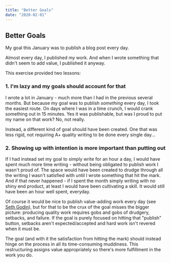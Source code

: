 ```yaml
---
title: "Better Goals"
date: "2020-02-01"
---
```


## Better Goals

My goal this January was to publish a blog post every day. 

Almost every day, I published my work. And when I wrote something that
didn't seem to add value, I published it anyway.

This exercise provided two lessons:

### 1. I'm lazy and my goals should account for that

I wrote a lot in January - much more than I had in the previous
several months. But because my goal was to publish *something*
every day, I took the easiest route. On days where I was in a time
crunch, I would crank something out in 15 minutes. Yes it was 
publishable, but was I proud to put my name on that work? No,
not really.

Instead, a different kind of goal should have been created. 
One that was less rigid, not requiring A+ quality writing to be 
done every single day...

### 2. Showing up  with intention is more important than putting out

If I had instead set my goal to simply write for an hour a day,
I would have spent much more time writing - without being obligated
to publish work I wasn't proud of. The space would have been created 
to drudge through all the writing I wasn't satisfied with until I wrote
something that hit the mark. And if that never happened - if I spent the
month simply writing with no shiny end product, at least I would
have been cultivating a skill. It would still have been an hour 
well spent, everyday.

Of course it would be nice to publish value-adding work every day
(see [Seth Godin](https://seths.blog/)), but for that to be the
crux of the goal misses the bigger picture: producing quality work
requires gobs and gobs of drudgery, setbacks, and failure. 
If the goal is purely focused on hitting that "publish" button,
setbacks aren't expected/accepted and hard work isn't revered
when it must be.

The goal (and with it the satisfaction from hitting the mark) 
should instead hinge on the process in all its time-consuming 
muddiness. This restructuring assigns value appropriately so 
there's more fulfillment in the work you do.
